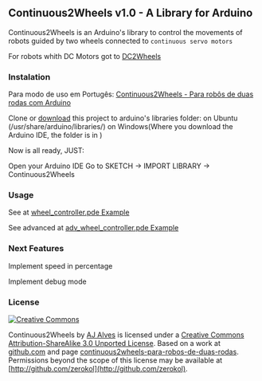 ## Continuous2Wheels v1.0 - A Library for Arduino

Continuous2Wheels is an Arduino's library to control the movements of robots guided by two wheels connected to `continuous servo motors`

For robots whith DC Motors got to [DC2Wheels](http://github.com/zerokol/DC2Wheels)

### Instalation
Para modo de uso em Portugês: [Continuous2Wheels - Para robôs de duas rodas com Arduino 
](http://www.zerokol.com/2012/05/continuous2wheels-para-robos-de-duas.html)

Clone or [download](https://github.com/zerokol/Continuous2Wheels/downloads) this project to arduino's libraries folder:
on Ubuntu (/usr/share/arduino/libraries/) on Windows(Where you download the Arduino IDE, the folder is in )

Now is all ready, JUST:

Open your Arduino IDE
Go to SKETCH → IMPORT LIBRARY → Continuous2Wheels

### Usage

See at [wheel_controller.pde Example](http://github.com/zerokol/Continuous2Wheels/blob/master/examples/wheel_controller/wheel_controller.pde)

See advanced at [adv_wheel_controller.pde Example](http://github.com/zerokol/Continuous2Wheels/blob/master/examples/advanced_wheel_controller/adv_wheel_controller.pde)

### Next Features

Implement speed in percentage

Implement debug mode

### License

[![Creative Commons](http://i.creativecommons.org/l/by-sa/3.0/88x31.png)](http://creativecommons.org/licenses/by-sa/3.0/)

Continuous2Wheels by [AJ Alves](http://zerokol.com) is licensed under a [Creative Commons Attribution-ShareAlike 3.0 Unported License](http://creativecommons.org/licenses/by-sa/3.0/).
Based on a work at [github.com](http://github.com/zerokol/Continuous2Wheels) and page [continuous2wheels-para-robos-de-duas-rodas](http://www.zerokol.com/2012/05/continuous2wheels-para-robos-de-duas.html).
Permissions beyond the scope of this license may be available at [http://github.com/zerokol](http://github.com/zerokol).